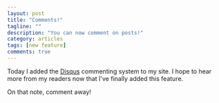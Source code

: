 ```yaml
---
layout: post
title: "Comments!"
tagline: ""
description: "You can now comment on posts!"
category: articles
tags: [new feature]
comments: true
---
```

 Today I added the [Disqus](http://disqus.com/) commenting system to my site. I hope to hear more from my readers now that I've finally added this feature.
 
 On that note, comment away!